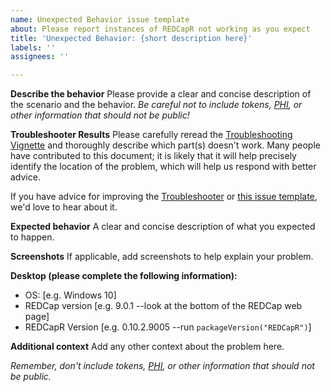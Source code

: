 ```yaml
---
name: Unexpected Behavior issue template
about: Please report instances of REDCapR not working as you expect
title: 'Unexpected Behavior: {short description here}'
labels: ''
assignees: ''

---
```


**Describe the behavior**
Please provide a clear and concise description of the scenario and the behavior.  *Be careful not to include tokens, [PHI](https://en.wikipedia.org/wiki/Protected_health_information), or other information that should not be public!*

**Troubleshooter Results**
Please carefully reread the [Troubleshooting Vignette](https://ouhscbbmc.github.io/REDCapR/articles/TroubleshootingApiCalls.html) and thoroughly describe which part(s) doesn't work.  Many people have contributed to this document; it is likely that it will help precisely identify the location of the problem, which will help us respond with better advice.

If you have advice for improving the [Troubleshooter](https://ouhscbbmc.github.io/REDCapR/articles/TroubleshootingApiCalls.html) or [this issue template](), we'd love to hear about it.

**Expected behavior**
A clear and concise description of what you expected to happen.

**Screenshots**
If applicable, add screenshots to help explain your problem.

**Desktop (please complete the following information):**
 - OS: [e.g. Windows 10]
 - REDCap version [e.g. 9.0.1 --look at the bottom of the REDCap web page]
 - REDCapR Version [e.g. 0.10.2.9005  --run `packageVersion("REDCapR")`]


**Additional context**
Add any other context about the problem here.

*Remember, don't include tokens, [PHI](https://en.wikipedia.org/wiki/Protected_health_information), or other information that should not be public.*

